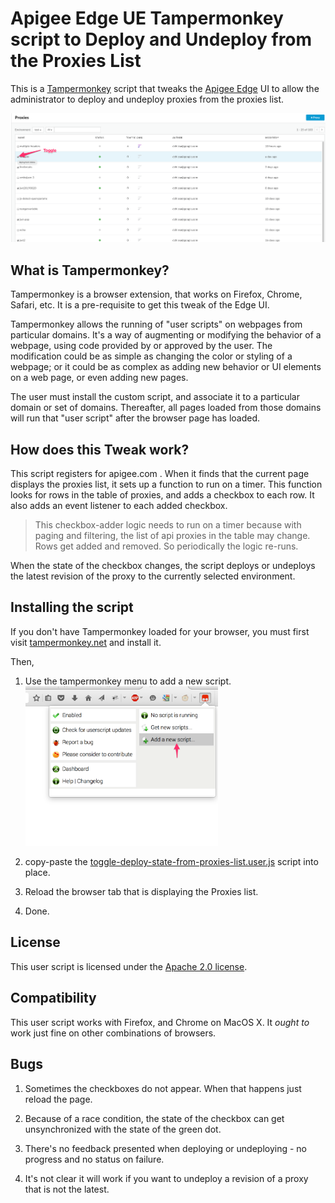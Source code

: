 # Apigee Edge UE Tampermonkey script to Deploy and Undeploy from the Proxies List

This is a [Tampermonkey](https://tampermonkey.net/) script that tweaks
the [Apigee Edge](https://apigee.com) UI to allow the administrator to deploy and undeploy proxies from the proxies list.

![screengrab](img/deploy-state-toggle.png)


## What is Tampermonkey?

Tampermonkey is a browser extension, that works on Firefox, Chrome, Safari, etc. It is a pre-requisite to get this tweak of the Edge UI.

Tampermonkey allows the running of "user scripts" on webpages from particular domains. It's a way of augmenting or modifying the behavior of a webpage, using code provided by or approved by the user. The modification could be as simple as changing the color or styling of a webpage; or it could be as complex as adding new behavior or UI elements on a web page, or even adding new pages.

The user must install the custom script, and associate it to a particular domain or set of domains. Thereafter, all pages loaded from those domains will run that "user script" after the browser page has loaded.


 ## How does this Tweak work?

This script registers for apigee.com . When it finds that the current page displays the proxies list, it
sets up a function to run on a timer. This function looks for rows in the table of proxies, and
adds a checkbox to each row. It also adds an event listener to each added checkbox.

> This checkbox-adder logic needs to run on a timer because with paging and filtering, the list of api proxies in the table may change.
Rows get added and removed. So periodically the logic re-runs.

When the state of the checkbox changes, the script deploys or undeploys the latest revision of the proxy to the currently selected environment.


## Installing the script

If you don't have Tampermonkey loaded for your browser, you must first visit  [tampermonkey.net](https://tampermonkey.net/) and install it.

Then,

1. Use the tampermonkey menu to add a new script.
   <img src="img/tm-add-new-script.png" width='308px'>

2. copy-paste the [toggle-deploy-state-from-proxies-list.user.js](lib/toggle-deploy-state-from-proxies-list.user.js) script into place.

3. Reload the browser tab that is displaying the Proxies list.

4. Done.


## License

This user script is licensed under the [Apache 2.0 license](LICENSE).


## Compatibility

This user script works with Firefox, and Chrome on MacOS X.
It *ought to* work just fine on other combinations of browsers.


## Bugs

1. Sometimes the checkboxes do not appear. When that happens just reload the page.

2. Because of a race condition, the state of the checkbox can get unsynchronized with the state of the green dot.

3. There's no feedback presented when deploying or undeploying - no progress and no status on failure.

4. It's not clear it will work if you want to undeploy a revision of a proxy that is not the latest.


